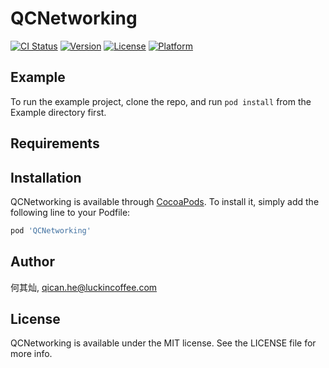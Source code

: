 # QCNetworking

[![CI Status](https://img.shields.io/travis/何其灿/QCNetworking.svg?style=flat)](https://travis-ci.org/何其灿/QCNetworking)
[![Version](https://img.shields.io/cocoapods/v/QCNetworking.svg?style=flat)](https://cocoapods.org/pods/QCNetworking)
[![License](https://img.shields.io/cocoapods/l/QCNetworking.svg?style=flat)](https://cocoapods.org/pods/QCNetworking)
[![Platform](https://img.shields.io/cocoapods/p/QCNetworking.svg?style=flat)](https://cocoapods.org/pods/QCNetworking)

## Example

To run the example project, clone the repo, and run `pod install` from the Example directory first.

## Requirements

## Installation

QCNetworking is available through [CocoaPods](https://cocoapods.org). To install
it, simply add the following line to your Podfile:

```ruby
pod 'QCNetworking'
```

## Author

何其灿, qican.he@luckincoffee.com

## License

QCNetworking is available under the MIT license. See the LICENSE file for more info.
